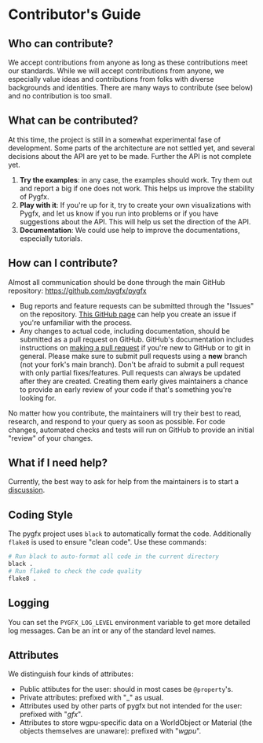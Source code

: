 # Contributor's Guide

## Who can contribute?

We accept contributions from anyone as long as these contributions meet our standards.
While we will accept contributions from anyone, we especially value ideas and
contributions from folks with diverse backgrounds and identities. There are
many ways to contribute (see below) and no contribution is too small.

## What can be contributed?

At this time, the project is still in a somewhat experimental fase of development.
Some parts of the architecture are not settled yet, and several decisions about
the API are yet to be made. Further the API is not complete yet.

1. **Try the examples**: in any case, the examples should work. Try them out and
   report a big if one does not work. This helps us improve the stability of Pygfx.
1. **Play with it**: If you're up for it, try to create your own visualizations
   with Pygfx, and let us know if you run into problems or if you have suggestions
   about the API. This will help us set the direction of the API.
4. **Documentation**: We could use help to improve the documentations, especially
    tutorials.


## How can I contribute?

Almost all communication should be done through
the main GitHub repository: https://github.com/pygfx/pygfx

* Bug reports and feature requests can be submitted through the "Issues" on
  the repository.
  [This GitHub page](https://docs.github.com/en/free-pro-team@latest/github/managing-your-work-on-github/creating-an-issue)
  can help you create an issue if you're unfamiliar with the process.
* Any changes to actual code, including documentation, should be submitted
  as a pull request on GitHub. GitHub's documentation includes instructions
  on [making a pull request](https://docs.github.com/en/free-pro-team@latest/github/collaborating-with-issues-and-pull-requests/creating-a-pull-request)
  if you're new to GitHub or to git in general. Please make sure to submit
  pull requests using a **new** branch (not your fork's main branch).
  Don't be afraid to submit a pull request with only partial fixes/features.
  Pull requests can always be updated after they are created. Creating them
  early gives maintainers a chance to provide an early review of your code if
  that's something you're looking for.

No matter how you contribute, the maintainers will try their best to read,
research, and respond to your query as soon as possible. For code changes,
automated checks and tests will run on GitHub to provide an initial "review"
of your changes.

## What if I need help?

Currently, the best way to ask for help from the maintainers is to start a
[discussion](https://github.com/pygfx/pygfx/discussions).


## Coding Style

The pygfx project uses `black` to automatically format the code. Additionally
`flake8` is used to ensure "clean code". Use these commands:

```bash
# Run black to auto-format all code in the current directory
black .
# Run flake8 to check the code quality
flake8 .
```


## Logging

You can set the `PYGFX_LOG_LEVEL` environment variable to get more
detailed log messages. Can be an int or any of the standard level names.


## Attributes

We distinguish four kinds of attributes:

* Public attibutes for the user: should in most cases be ``@property``'s.
* Private attributes: prefixed with "_" as usual.
* Attributes used by other parts of pygfx but not intended for the user: prefixed with "_gfx_".
* Attributes to store wgpu-specific data on a WorldObject or Material (the objects themselves are unaware): prefixed with "_wgpu_".
